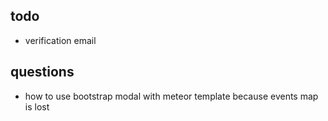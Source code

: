 todo
----
* verification email

questions
---------
* how to use bootstrap modal with meteor template because events map is lost
